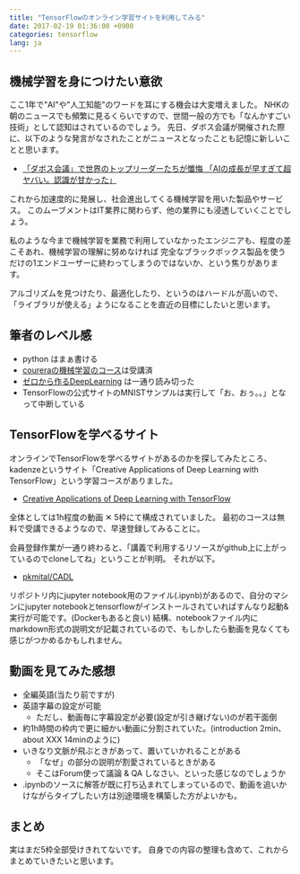 ```yaml
---
title: "TensorFlowのオンライン学習サイトを利用してみる"
date: 2017-02-19 01:36:00 +0900
categories: tensorflow 
lang: ja
---
```


## 機械学習を身につけたい意欲
ここ1年で"AI"や"人工知能"のワードを耳にする機会は大変増えました。
NHKの朝のニュースでも頻繁に見るくらいですので、世間一般の方でも「なんかすごい技術」として認知はされているのでしょう。
先日、ダボス会議が開催された際に、以下のような発言がなされたことがニュースとなったことも記憶に新しいことと思います。

* [「ダボス会議」で世界のトップリーダーたちが懺悔 「AIの成長が早すぎて超ヤバい。認識が甘かった」](http://tocana.jp/2017/02/post_12245_entry.html)

これから加速度的に発展し、社会進出してくる機械学習を用いた製品やサービス。
このムーブメントはIT業界に関わらず、他の業界にも浸透していくことでしょう。

私のような今まで機械学習を業務で利用していなかったエンジニアも、程度の差こそあれ、機械学習の理解に努めなければ
完全なブラックボックス製品を使うだけの1エンドユーザーに終わってしまうのではないか、という焦りがあります。

アルゴリズムを見つけたり、最適化したり、というのはハードルが高いので、「ライブラリが使える」ようになることを直近の目標にしたいと思います。

## 筆者のレベル感
* python はまぁ書ける
* [coureraの機械学習のコース](https://www.coursera.org/learn/machine-learning/home/welcome)は受講済
* [ゼロから作るDeepLearning](https://www.amazon.co.jp/%E3%82%BC%E3%83%AD%E3%81%8B%E3%82%89%E4%BD%9C%E3%82%8BDeep-Learning-Python%E3%81%A7%E5%AD%A6%E3%81%B6%E3%83%87%E3%82%A3%E3%83%BC%E3%83%97%E3%83%A9%E3%83%BC%E3%83%8B%E3%83%B3%E3%82%B0%E3%81%AE%E7%90%86%E8%AB%96%E3%81%A8%E5%AE%9F%E8%A3%85-%E6%96%8E%E8%97%A4-%E5%BA%B7%E6%AF%85/dp/4873117585/ref=sr_1_fkmr0_1?ie=UTF8&qid=1487429614&sr=8-1-fkmr0&keywords=%E3%82%BC%E3%83%AD%E3%81%8B%E3%82%89+%E6%A9%9F%E6%A2%B0%E5%AD%A6%E7%BF%92) は一通り読み切った
* TensorFlowの公式サイトのMNISTサンプルは実行して「お、おぅ。。」となって中断している

## TensorFlowを学べるサイト
オンラインでTensorFlowを学べるサイトがあるのかを探してみたところ、kadenzeというサイト「Creative Applications of Deep Learning with TensorFlow」という学習コースがありました。
* [Creative Applications of Deep Learning with TensorFlow](https://www.kadenze.com/courses/creative-applications-of-deep-learning-with-tensorflow/info)

全体としては1h程度の動画 ✕ 5枠にて構成されていました。
最初のコースは無料で受講できるようなので、早速登録してみることに。

会員登録作業が一通り終わると、「講義で利用するリソースがgithub上に上がっているのでcloneしてね」ということが判明。
それが以下。

* [pkmital/CADL](https://github.com/pkmital/CADL)

リポジトリ内にjupyter notebook用のファイル(.ipynb)があるので、自分のマシンにjupyter notebookとtensorflowがインストールされていればすんなり起動&実行が可能です。(Dockerもあると良い)
結構、notebookファイル内にmarkdown形式の説明文が記載されているので、もしかしたら動画を見なくても感じがつかめるかもしれません。

## 動画を見てみた感想
* 全編英語(当たり前ですが)
* 英語字幕の設定が可能
  - ただし、動画毎に字幕設定が必要(設定が引き継げない)のが若干面倒
* 約1h時間の枠内で更に細かい動画に分割されていた。(introduction 2min、 about XXX 14minのように)
* いきなり文脈が飛ぶときがあって、置いていかれることがある
  - 「なぜ」の部分の説明が割愛されているときがある
  - そこはForum使って議論 & QA しなさい、といった感じなのでしょうか
* .ipynbのソースに解答が既に打ち込まれてしまっているので、動画を追いかけながらタイプしたい方は別途環境を構築した方がよいかも。

## まとめ
実はまだ5枠全部受けきれてないです。
自身での内容の整理も含めて、これからまとめていきたいと思います。